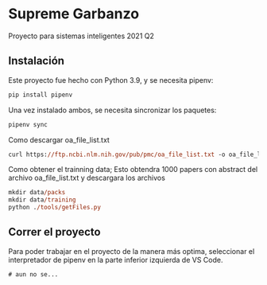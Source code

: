 # Supreme Garbanzo

Proyecto para sistemas inteligentes 2021 Q2

## Instalación

Este proyecto fue hecho con Python 3.9, y se necesita pipenv:

```ps
pip install pipenv
```

Una vez instalado ambos, se necesita sincronizar los paquetes:

```ps
pipenv sync
```

Como descargar oa_file_list.txt

```ps
curl https://ftp.ncbi.nlm.nih.gov/pub/pmc/oa_file_list.txt -o oa_file_list.txt
```

Como obtener el trainning data; Esto obtendra 1000 papers con abstract del archivo oa_file_list.txt y descargara los archivos 
```ps
mkdir data/packs
mkdir data/training
python ./tools/getFiles.py
```

## Correr el proyecto

Para poder trabajar en el proyecto de la manera más optima, seleccionar el interpretador de pipenv en la parte inferior izquierda de VS Code.

```ps
# aun no se...
```
